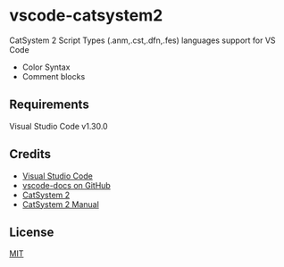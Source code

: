 # vscode-catsystem2

CatSystem 2 Script Types (.anm,.cst,.dfn,.fes) languages support for VS Code
* Color Syntax
* Comment blocks

<!--
## Features

Describe specific features of your extension including screenshots of your extension in action. Image paths are relative to this README file.

For example if there is an image subfolder under your extension project workspace:

\!\[feature X\]\(images/feature-x.png\)

> Tip: Many popular extensions utilize animations. This is an excellent way to show off your extension! We recommend short, focused animations that are easy to follow.
-->

## Requirements

Visual Studio Code v1.30.0

## Credits

* [Visual Studio Code](https://code.visualstudio.com/)
* [vscode-docs on GitHub](https://github.com/Microsoft/vscode-docs)
* [CatSystem 2](http://cs2.suki.jp/)
* [CatSystem 2 Manual](http://cs2.suki.jp/manual/)

## License

[MIT](https://github.com/trigger-segfault/TriggersTools.CatSystem2/blob/master/License.md)